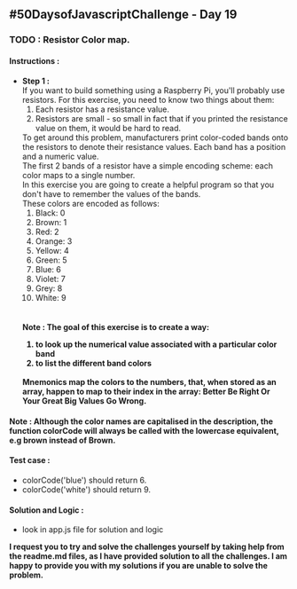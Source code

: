 <h2>#50DaysofJavascriptChallenge - Day 19</h2>

<h3><strong>TODO : </strong> Resistor Color map.</h3>

<h4><strong>Instructions : </strong></h4>
<ul>
    <li><strong>Step 1 : <br> </strong>
        If you want to build something using a Raspberry Pi, you'll probably use resistors. For this exercise, you need
        to know two things about them: <br>
        <ol>
            <li>Each resistor has a resistance value.</li>
            <li>Resistors are small - so small in fact that if you printed the resistance value on them, it would be
                hard to read.</li>
        </ol>
        To get around this problem, manufacturers print color-coded bands onto the resistors to denote their resistance
        values. Each band has a position and a numeric value. <br>
        The first 2 bands of a resistor have a simple encoding scheme: each color maps to a single number. <br>
        In this exercise you are going to create a helpful program so that you don't have to remember the values of the
        bands. <br>
        These colors are encoded as follows: <br>
        <ol>
            <li>Black: 0</li>
            <li>Brown: 1</li>
            <li>Red: 2</li>
            <li>Orange: 3</li>
            <li>Yellow: 4</li>
            <li>Green: 5</li>
            <li>Blue: 6</li>
            <li>Violet: 7</li>
            <li>Grey: 8</li>
            <li>White: 9</li>
        </ol>
<br>

<h4><strong>Note : The goal of this exercise is to create a way:</strong>
<ol>
<li>to look up the numerical value associated with a particular color band</li>
<li>to list the different band colors</li>
</ol>

 <br>
        Mnemonics map the colors to the numbers, that, when stored as an array, happen to map to their index in the
        array: Better Be Right Or Your Great Big Values Go Wrong.
    </li>
</ul>
<h4><strong>Note : </strong>
    Although the color names are capitalised in the description, the function colorCode will always be called with the
    lowercase equivalent, e.g brown instead of Brown.
</h4>

<h4><strong>Test case : </strong></h4>
<ul>
    <li>colorCode('blue') should return 6.</li>
    <li>colorCode('white') should return 9.</li>
</ul>

<h4><strong>Solution and Logic : </strong></h4>
<ul>
    <li>look in app.js file for solution and logic</li>
</ul>

<strong>
    <p>I request you to try and solve the challenges yourself by taking help from the readme.md files, as I have
        provided solution to all the challenges. I am happy to provide you with my solutions if you are unable to
        solve
        the problem.</p>
</strong>
</strong>